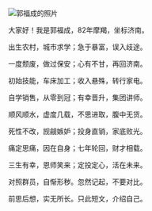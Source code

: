 ![郭福成的照片](https://user-images.githubusercontent.com/36582866/84169069-c1c07800-aaaa-11ea-9e7d-b8591e0c958d.jpg)

大家好！我是郭福成，82年摩羯，坐标济南。

出生农村，城市求学；急于暴富，误入歧途。

一度颓废，做过保安；心有不甘，再回济南。

初始技能，车床加工；收入悬殊，转行家电。

自学销售，从零到冠；有幸晋升，集团讲师。

顺风顺水，虚度几载，不思进取，腹中无货。

死性不改，觊觎嫉妒；投身直销，家底败光。

痛定思痛，因在自身；七年轮回，财才相载。

三生有幸，恩师笑来；定投定心，活在未来。

对照群员，自惭形秽。忽然记起，不要对比。

前思后想，实无所长。只此短文，介绍自己。
